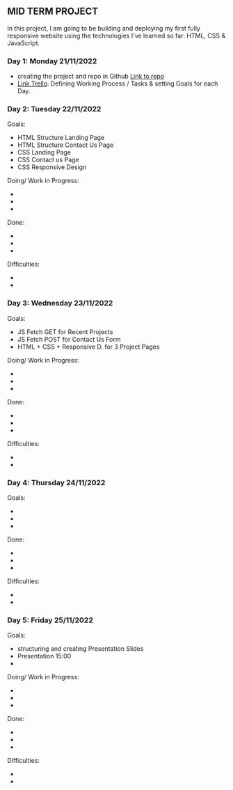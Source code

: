 ## **MID TERM PROJECT**

In this project, I am going to be building and deploying my first fully responsive website using the technologies I've learned so far: HTML, CSS & JavaScript.

### **Day 1: Monday 21/11/2022**

- creating the project and repo in Github [Link to repo](https://github.com/RaphaelaPrammer/Ironhack-Mid-Term-Project)
- [Link Trello](https://trello.com/invite/b/PZeaRVi5/ATTI27af32fcf6f75621071ad0ca78ac3bd14647BD19/mid-term-project): Defining Working Process / Tasks & setting Goals for each Day.

### **Day 2: Tuesday 22/11/2022**

Goals:

- HTML Structure Landing Page
- HTML Structure Contact Us Page
- CSS Landing Page
- CSS Contact us Page
- CSS Responsive Design

Doing/ Work in Progress:

-
-
-

Done:

-
-
-

Difficulties:

-
-

### **Day 3: Wednesday 23/11/2022**

Goals:

- JS Fetch GET for Recent Projects
- JS Fetch POST for Contact Us Form
- HTML + CSS + Responsive D. for 3 Project Pages

Doing/ Work in Progress:

-
-
-

Done:

-
-
-

Difficulties:

-
-

### **Day 4: Thursday 24/11/2022**

Goals:

-
-
-

Done:

-
-
-

Difficulties:

-
-

### **Day 5: Friday 25/11/2022**

Goals:

- structuring and creating Presentation Slides
- Presentation 15:00
-

Doing/ Work in Progress:

-
-
-

Done:

-
-
-

Difficulties:

-
-
